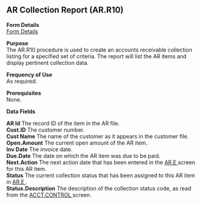 ##  AR Collection Report (AR.R10)

<PageHeader />

**Form Details**  
[ Form Details ](AR-R10-1/README.md)   

**Purpose**  
The AR.R10 procedure is used to create an accounts receivable collection
listing for a specified set of criteria. The report will list the AR items and
display pertinent collection data.

**Frequency of Use**  
As required.

**Prerequisites**  
None.

**Data Fields**

**AR Id** The record ID of the item in the AR file.  
**Cust.ID** The customer number.  
**Cust Name** The name of the customer as it appears in the customer file.  
**Open.Amount** The current open amount of the AR item.  
**Inv Date** The invoice date.  
**Due.Date** The date on which the AR item was due to be paid.  
**Next.Action** The next action date that has been entered in the [ AR.E ](../../../../rover/AP-OVERVIEW/AP-ENTRY/ACCT-CONTROL/ACCT-CONTROL-3/AR-E) screen for this AR item.   
**Status** The current collection status that has been assigned to this AR item in [ AR.E ](../../../../rover/AP-OVERVIEW/AP-ENTRY/ACCT-CONTROL/ACCT-CONTROL-3/AR-E) .   
**Status.Description** The description of the collection status code, as read from the [ ACCT.CONTROL ](../../../../rover/AP-OVERVIEW/AP-ENTRY/ACCT-CONTROL) screen.   
  
<badge text= "Version 8.10.57" vertical="middle" />

<PageFooter />